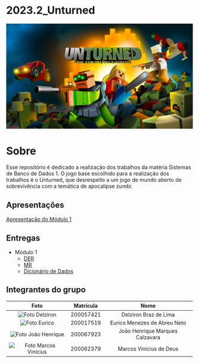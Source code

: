 # 2023.2_Unturned

<center>

![Unturned](assets/unturned.jpg)

 </center>

# Sobre

Esse repositório é dedicado a realização dos trabalhos da matéria Sistemas de Banco de Dados 1. O jogo base escolhido para a realização dos trabalhos é o Unturned, que desrespeito a um jogo de mundo aberto de sobrevivência com a temática de apocalipse zumbi. 

## Apresentações

[Apresentação do Módulo 1]() <br>

## Entregas

- Módulo 1
  - [DER](docs/DER.md)
  - [MR](docs/MR.md)
  - [Dicionário de Dados](docs/DicionarioDeDados.md)


## Integrantes do grupo

|**Foto**| **Matrícula** |            **Nome**             |
|:-------:| :-----------: | :-----------------------------: |
|<img src="https://avatars.githubusercontent.com/DelzironBraz" width="100px;" alt="Foto Delziron"/>  |   200057421   |      Delziron Braz de Lima      |
|<img src="https://avatars.githubusercontent.com/EuricoAbreu" width="100px;" alt="Foto Eurico">|   200017519   |  Eurico Menezes de Abreu Neto   |
|<img src="https://avatars.githubusercontent.com/u/71076129?v=4" width="100px;" alt="Foto João Henrique"/> |   200067923   | João Henrique Marques Calzavara |
|<img src="https://avatars.githubusercontent.com/u/87666623?v=4" width="100px;" alt="Foto Marcos Vinicius"/>  |   200062379   |     Marcos Vinícius de Deus     | 

